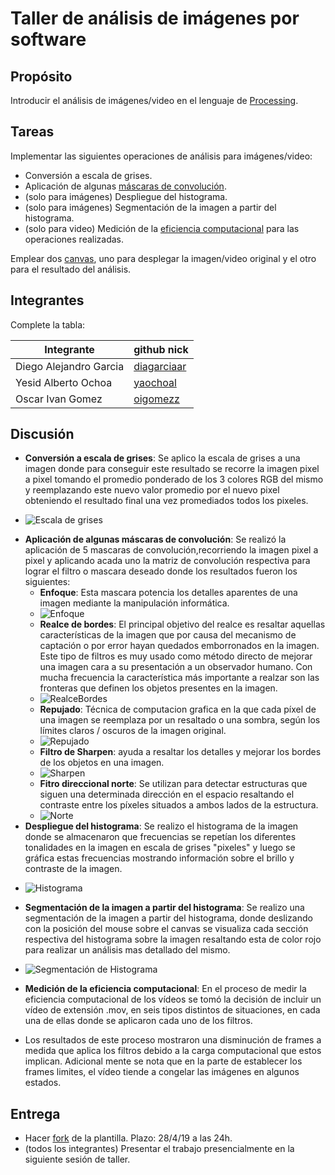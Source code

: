 
# Taller de análisis de imágenes por software

## Propósito

Introducir el análisis de imágenes/video en el lenguaje de [Processing](https://processing.org/).

## Tareas

Implementar las siguientes operaciones de análisis para imágenes/video:

* Conversión a escala de grises.
* Aplicación de algunas [máscaras de convolución](https://en.wikipedia.org/wiki/Kernel_(image_processing)).
* (solo para imágenes) Despliegue del histograma.
* (solo para imágenes) Segmentación de la imagen a partir del histograma.
* (solo para video) Medición de la [eficiencia computacional](https://processing.org/reference/frameRate.html) para las operaciones realizadas.

Emplear dos [canvas](https://processing.org/reference/PGraphics.html), uno para desplegar la imagen/video original y el otro para el resultado del análisis.

## Integrantes

Complete la tabla:

|       Integrante      |                 github nick                   |
|-----------------------|-----------------------------------------------|
| Diego Alejandro Garcia| [diagarciaar](https://github.com/diagarciaar) |
| Yesid Alberto Ochoa   | [yaochoal](https://github.com/yaochoal)       |
| Oscar Ivan Gomez      | [oigomezz](https://github.com/oigomezz)       |

## Discusión

*  **Conversión a escala de grises**: Se aplico la escala de grises a una imagen donde para conseguir este resultado se recorre la imagen pixel a pixel tomando el promedio ponderado de los 3 colores RGB del mismo y reemplazando este nuevo valor promedio por el nuevo pixel obteniendo el resultado final una vez promediados todos los pixeles.
+ ![Escala de grises](/Escala_Grises_Segmentacion_Histograma/images/grises.png)
*  **Aplicación de algunas máscaras de convolución**: Se realizó la aplicación de 5 mascaras de convolución,recorriendo la imagen pixel a pixel y aplicando acada uno la matriz de convolución respectiva para lograr el filtro o mascara deseado donde los resultados fueron los siguientes:
    -  **Enfoque**: Esta mascara potencia los detalles aparentes de una imagen mediante la manipulación informática.
    + ![Enfoque](/Convolucion/images/focus.jpg)
    -  **Realce de bordes**:  El principal objetivo del realce es resaltar aquellas características de la imagen que por causa del mecanismo de captación o por error hayan quedados emborronados en la imagen. Este tipo de filtros es muy usado como método directo de mejorar una imagen cara a su presentación a un observador humano. Con mucha frecuencia la característica más importante a realzar son las fronteras que definen los objetos presentes en la imagen. 
    + ![RealceBordes](/Convolucion/images/edgeEnhancement.jpg)
    -  **Repujado**:  Técnica de computacion grafica en la que cada píxel de una imagen se reemplaza por un resaltado o una sombra, según los límites claros / oscuros de la imagen original. 
    + ![Repujado](/Convolucion/images/embossment.jpg)
    -  **Filtro de Sharpen**: ayuda a resaltar los detalles y mejorar los bordes de los objetos en una imagen. 
    + ![Sharpen](/Convolucion/images/sharpen.jpg)
    -  **Fitro direccional norte**: Se utilizan para detectar estructuras que siguen una determinada dirección en el espacio resaltando el contraste entre los píxeles situados a ambos lados de la estructura.
    + ![Norte](/Convolucion/images/north.jpg)
* **Despliegue del histograma**:  Se realizo el histograma de la imagen donde se almacenaron que frecuencias se repetían los diferentes tonalidades en la imagen en escala de grises "pixeles" y luego se gráfica estas frecuencias mostrando información sobre el brillo y contraste de la imagen.
+ ![Histograma](/Escala_Grises_Segmentacion_Histograma/images/histograma.png)
*  **Segmentación de la imagen a partir del histograma**: Se realizo una segmentación de la imagen a partir del histograma, donde deslizando con la posición del mouse sobre el canvas se visualiza cada sección respectiva del histograma sobre la imagen resaltando esta de color rojo para realizar un análisis mas detallado del mismo.
+ ![Segmentación de Histograma](/Escala_Grises_Segmentacion_Histograma/images/segmentado.png)
*  **Medición de la eficiencia computacional**:  En el proceso de medir la eficiencia computacional de los vídeos se tomó la decisión de incluir un vídeo de extensión .mov, en seis tipos distintos de situaciones, en cada una de ellas donde se aplicaron cada uno de los filtros.

* Los resultados de este proceso mostraron una disminución  de frames a medida que aplica los filtros debido a la carga computacional que estos implican. Adicional mente se nota que en la parte de establecer los frames limites, el vídeo tiende a congelar las imágenes en algunos estados.


## Entrega

* Hacer [fork](https://help.github.com/articles/fork-a-repo/) de la plantilla. Plazo: 28/4/19 a las 24h.
* (todos los integrantes) Presentar el trabajo presencialmente en la siguiente sesión de taller.
